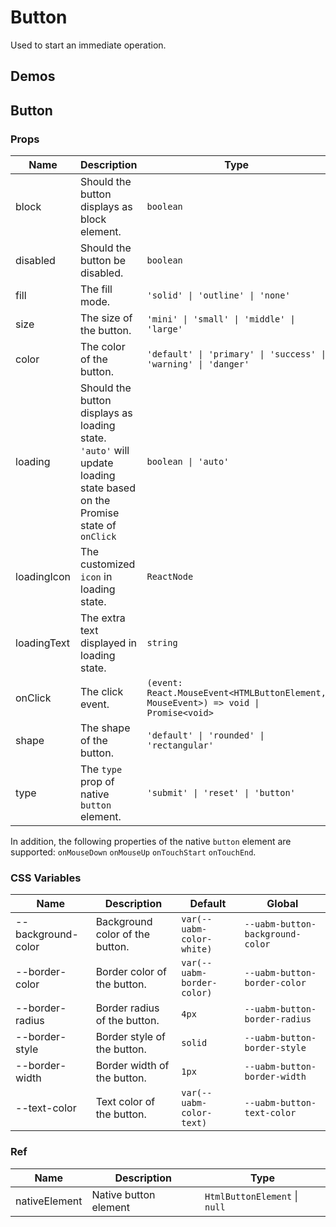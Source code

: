 # Button

Used to start an immediate operation.

## Demos

<code src="./demos/demo1.tsx"></code>

## Button

### Props

| Name | Description | Type | Default |
| --- | --- | --- | --- |
| block | Should the button displays as block element. | `boolean` | `false` |
| disabled | Should the button be disabled. | `boolean` | `false` |
| fill | The fill mode. | `'solid' \| 'outline' \| 'none'` | `'solid'` |
| size | The size of the button. | `'mini' \| 'small' \| 'middle' \| 'large'` | `'middle'` |
| color | The color of the button. | `'default' \| 'primary' \| 'success' \| 'warning' \| 'danger'` | `'default'` |
| loading | Should the button displays as loading state. `'auto'` will update loading state based on the Promise state of `onClick` | `boolean \| 'auto'` | `false` |
| loadingIcon | The customized `icon` in loading state. | `ReactNode` | `<DotLoading color='currentColor' />` |
| loadingText | The extra text displayed in loading state. | `string` | - |
| onClick | The click event. | `(event: React.MouseEvent<HTMLButtonElement, MouseEvent>) => void \| Promise<void>` | - |
| shape | The shape of the button. | `'default' \| 'rounded' \| 'rectangular'` | `'default'` |
| type | The `type` prop of native `button` element. | `'submit' \| 'reset' \| 'button'` | `'button'` |

In addition, the following properties of the native `button` element are supported: `onMouseDown` `onMouseUp` `onTouchStart` `onTouchEnd`.

### CSS Variables

| Name               | Description                     | Default                    | Global                           |
| ------------------ | ------------------------------- | -------------------------- | -------------------------------- |
| --background-color | Background color of the button. | `var(--uabm-color-white)`  | `--uabm-button-background-color` |
| --border-color     | Border color of the button.     | `var(--uabm-border-color)` | `--uabm-button-border-color`     |
| --border-radius    | Border radius of the button.    | `4px`                      | `--uabm-button-border-radius`    |
| --border-style     | Border style of the button.     | `solid`                    | `--uabm-button-border-style`     |
| --border-width     | Border width of the button.     | `1px`                      | `--uabm-button-border-width`     |
| --text-color       | Text color of the button.       | `var(--uabm-color-text)`   | `--uabm-button-text-color`       |

### Ref

| Name          | Description           | Type                          |
| ------------- | --------------------- | ----------------------------- |
| nativeElement | Native button element | `HtmlButtonElement` \| `null` |
